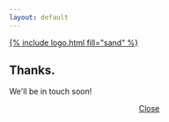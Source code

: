```yaml
---
layout: default
---
```


<section class="section-md-cover">
  <div class="text-center vertical-center">
    <a href="/barcamp2016">{% include logo.html fill="sand" %}</a>
    <h1>Thanks.</h1>
    <p>We'll be in touch soon!</p>
  </div>
  <header class="fadeIn">
    <a href="/barcamp2016"><span style="margin-right: 5px;" class="fa fa-close"></span><noscript><span>Close</span></noscript></a>
  </header>
</section>
